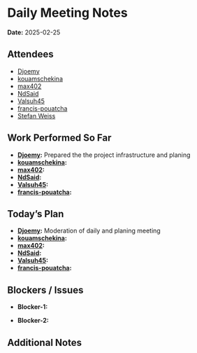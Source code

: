 # 
# # 
# Daily Meeting Notes

**Date:** 2025-02-25

## Attendees
- [Djoemy](https://github.com/Djoemy)
- [kouamschekina](https://github.com/kouamschekina)
- [max402](https://github.com/max402)
- [NdSaid](https://github.com/NdSaid)
- [Valsuh45](https://github.com/Valsuh45)
- [francis-pouatcha](https://github.com/francis-pouatcha)
- [Stefan Weiss](https://github.com/swador)

## Work Performed So Far
- **[Djoemy](https://github.com/Djoemy):** Prepared the the project infrastructure and planing
- **[kouamschekina](https://github.com/kouamschekina):**  
- **[max402](https://github.com/max402):** 
- **[NdSaid](https://github.com/NdSaid):** 
- **[Valsuh45](https://github.com/Valsuh45):**
- **[francis-pouatcha](https://github.com/francis-pouatcha):** 

## Today’s Plan
- **[Djoemy](https://github.com/Djoemy):** Moderation of daily and planing meeting
- **[kouamschekina](https://github.com/kouamschekina):** 
- **[max402](https://github.com/max402):** 
- **[NdSaid](https://github.com/NdSaid):** 
- **[Valsuh45](https://github.com/Valsuh45):** 
- **[francis-pouatcha](https://github.com/francis-pouatcha):** 

## Blockers / Issues
- **Blocker-1:** 

- **Blocker-2:** 

## Additional Notes
